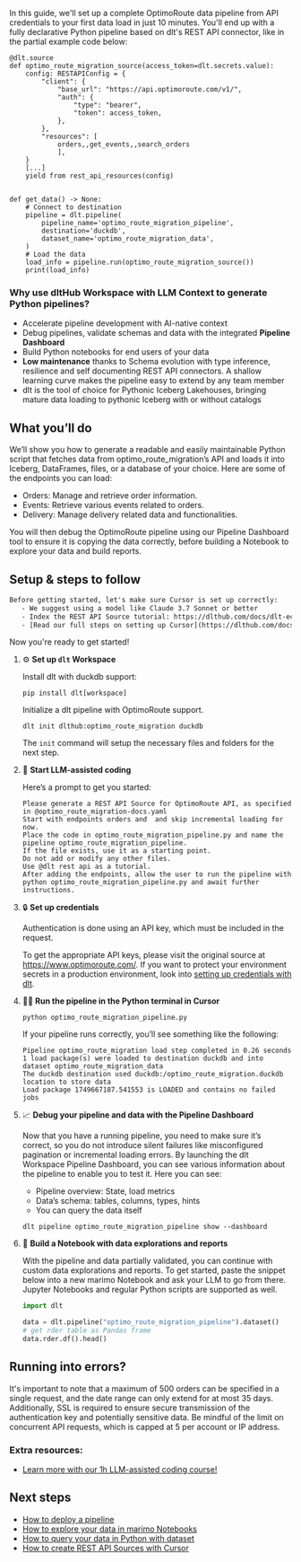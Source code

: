 In this guide, we'll set up a complete OptimoRoute data pipeline from API credentials to your first data load in just 10 minutes. You'll end up with a fully declarative Python pipeline based on dlt's REST API connector, like in the partial example code below:

```python-outcome
@dlt.source
def optimo_route_migration_source(access_token=dlt.secrets.value):
    config: RESTAPIConfig = {
        "client": {
            "base_url": "https://api.optimoroute.com/v1/",
            "auth": {
                "type": "bearer",
                "token": access_token,
            },
        },
        "resources": [
            orders,,get_events,,search_orders
            ],
    }
    [...]
    yield from rest_api_resources(config)


def get_data() -> None:
    # Connect to destination
    pipeline = dlt.pipeline(
        pipeline_name='optimo_route_migration_pipeline',
        destination='duckdb',
        dataset_name='optimo_route_migration_data', 
    )
    # Load the data
    load_info = pipeline.run(optimo_route_migration_source())
    print(load_info) 
```

### Why use dltHub Workspace with LLM Context to generate Python pipelines?

- Accelerate pipeline development with AI-native context
- Debug pipelines, validate schemas and data with the integrated **Pipeline Dashboard**
- Build Python notebooks for end users of your data
- **Low maintenance** thanks to Schema evolution with type inference, resilience and self documenting REST API connectors. A shallow learning curve makes the pipeline easy to extend by any team member
- dlt is the tool of choice for Pythonic Iceberg Lakehouses, bringing mature data loading to pythonic Iceberg with or without catalogs

## What you’ll do

We’ll show you how to generate a readable and easily maintainable Python script that fetches data from optimo_route_migration’s API and loads it into Iceberg, DataFrames, files, or a database of your choice. Here are some of the endpoints you can load:

- Orders: Manage and retrieve order information.
- Events: Retrieve various events related to orders.
- Delivery: Manage delivery related data and functionalities.

You will then debug the OptimoRoute pipeline using our Pipeline Dashboard tool to ensure it is copying the data correctly, before building a Notebook to explore your data and build reports.

## Setup & steps to follow

```default
Before getting started, let's make sure Cursor is set up correctly:
   - We suggest using a model like Claude 3.7 Sonnet or better
   - Index the REST API Source tutorial: https://dlthub.com/docs/dlt-ecosystem/verified-sources/rest_api/ and add it to context as **@dlt rest api**
   - [Read our full steps on setting up Cursor](https://dlthub.com/docs/dlt-ecosystem/llm-tooling/cursor-restapi#23-configuring-cursor-with-documentation)
```

Now you're ready to get started!

1. ⚙️ **Set up `dlt` Workspace**
    
    Install dlt with duckdb support:
    ```shell
    pip install dlt[workspace]
    ```

    Initialize a dlt pipeline with OptimoRoute support.
    ```shell
    dlt init dlthub:optimo_route_migration duckdb
    ```

    The `init` command will setup the necessary files and folders for the next step.
    
2. 🤠 **Start LLM-assisted coding**
    
    Here’s a prompt to get you started:
    
    ```prompt
    Please generate a REST API Source for OptimoRoute API, as specified in @optimo_route_migration-docs.yaml 
    Start with endpoints orders and  and skip incremental loading for now. 
    Place the code in optimo_route_migration_pipeline.py and name the pipeline optimo_route_migration_pipeline. 
    If the file exists, use it as a starting point. 
    Do not add or modify any other files. 
    Use @dlt rest api as a tutorial. 
    After adding the endpoints, allow the user to run the pipeline with python optimo_route_migration_pipeline.py and await further instructions.
    ```

    
3. 🔒 **Set up credentials** 
    
    Authentication is done using an API key, which must be included in the request.
    
    To get the appropriate API keys, please visit the original source at https://www.optimoroute.com/.
    If you want to protect your environment secrets in a production environment, look into [setting up credentials with dlt](https://dlthub.com/docs/walkthroughs/add_credentials).
    
4. 🏃‍♀️ **Run the pipeline in the Python terminal in Cursor**
    
    ```shell
    python optimo_route_migration_pipeline.py
    ```
    
    If your pipeline runs correctly, you’ll see something like the following:
    
    ```shell
    Pipeline optimo_route_migration load step completed in 0.26 seconds
    1 load package(s) were loaded to destination duckdb and into dataset optimo_route_migration_data
    The duckdb destination used duckdb:/optimo_route_migration.duckdb location to store data
    Load package 1749667187.541553 is LOADED and contains no failed jobs
    ```
    
5. 📈 **Debug your pipeline and data with the Pipeline Dashboard**

    Now that you have a running pipeline, you need to make sure it’s correct, so you do not introduce silent failures like misconfigured pagination or incremental loading errors. By launching the dlt Workspace Pipeline Dashboard, you can see various information about the pipeline to enable you to test it. Here you can see:
    - Pipeline overview: State, load metrics
    - Data’s schema: tables, columns, types, hints
    - You can query the data itself
    
    ```shell
    dlt pipeline optimo_route_migration_pipeline show --dashboard
    ```
    
6. 🐍 **Build a Notebook with data explorations and reports**

    With the pipeline and data partially validated, you can continue with custom data explorations and reports. To get started, paste the snippet below into a new marimo Notebook and ask your LLM to go from there. Jupyter Notebooks and regular Python scripts are supported as well.

    
    ```python
    import dlt

   data = dlt.pipeline("optimo_route_migration_pipeline").dataset()
   # get rder table as Pandas frame
   data.rder.df().head()
    ```

## Running into errors?

It's important to note that a maximum of 500 orders can be specified in a single request, and the date range can only extend for at most 35 days. Additionally, SSL is required to ensure secure transmission of the authentication key and potentially sensitive data. Be mindful of the limit on concurrent API requests, which is capped at 5 per account or IP address.

### Extra resources:

- [Learn more with our 1h LLM-assisted coding course!](https://www.youtube.com/watch?v=GGid70rnJuM)

## Next steps

- [How to deploy a pipeline](https://dlthub.com/docs/walkthroughs/deploy-a-pipeline)
- [How to explore your data in marimo Notebooks](https://dlthub.com/docs/general-usage/dataset-access/marimo)
- [How to query your data in Python with dataset](https://dlthub.com/docs/general-usage/dataset-access/dataset)
- [How to create REST API Sources with Cursor](https://dlthub.com/docs/dlt-ecosystem/llm-tooling/cursor-restapi)